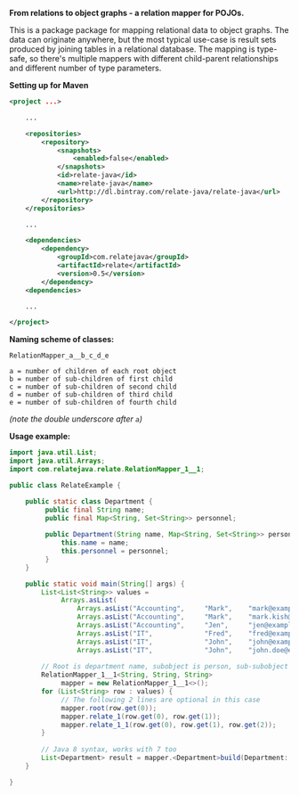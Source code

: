 **From relations to object graphs - a relation mapper for POJOs.**

This is a package package for mapping relational data to object
graphs. The data can originate anywhere, but the most typical use-case
is result sets produced by joining tables in a relational database. The
mapping is type-safe, so there's multiple mappers with different
child-parent relationships and different number of type parameters.

**Setting up for Maven**

```xml
<project ...>

    ...

    <repositories>
        <repository>
            <snapshots>
                <enabled>false</enabled>
            </snapshots>
            <id>relate-java</id>
            <name>relate-java</name>
            <url>http://dl.bintray.com/relate-java/relate-java</url>
        </repository>
    </repositories>

    ...

    <dependencies>
        <dependency>
            <groupId>com.relatejava</groupId>
            <artifactId>relate</artifactId>
            <version>0.5</version>
        </dependency>
    <dependencies>

    ...

</project>
```

**Naming scheme of classes:**

    RelationMapper_a__b_c_d_e
    
    a = number of children of each root object
    b = number of sub-children of first child
    c = number of sub-children of second child
    d = number of sub-children of third child
    e = number of sub-children of fourth child

*(note the double underscore after `a`)*
 
**Usage example:**

 ```java
 import java.util.List;
 import java.util.Arrays;
 import com.relatejava.relate.RelationMapper_1__1;
 
 public class RelateExample {
 
     public static class Department {
          public final String name;
          public final Map<String, Set<String>> personnel;
     
          public Department(String name, Map<String, Set<String>> personnel) {
              this.name = name;
              this.personnel = personnel;
          }
     }
 
     public static void main(String[] args) {
         List<List<String>> values = 
              Arrays.asList(
                  Arrays.asList("Accounting",     "Mark",    "mark@example.com"),
                  Arrays.asList("Accounting",     "Mark",    "mark.kish@example.com"),
                  Arrays.asList("Accounting",     "Jen",     "jen@example.com"),
                  Arrays.asList("IT",             "Fred",    "fred@example.com"),
                  Arrays.asList("IT",             "John",    "john@example.com"),
                  Arrays.asList("IT",             "John",    "john.doe@example.com"));
         
         // Root is department name, subobject is person, sub-subobject is email
         RelationMapper_1__1<String, String, String>
              mapper = new RelationMapper_1__1<>();
         for (List<String> row : values) {
              // The following 2 lines are optional in this case
              mapper.root(row.get(0));
              mapper.relate_1(row.get(0), row.get(1));
              mapper.relate_1_1(row.get(0), row.get(1), row.get(2));
         }
         
         // Java 8 syntax, works with 7 too
         List<Department> result = mapper.<Department>build(Department::new);
     }
 
 }
```
